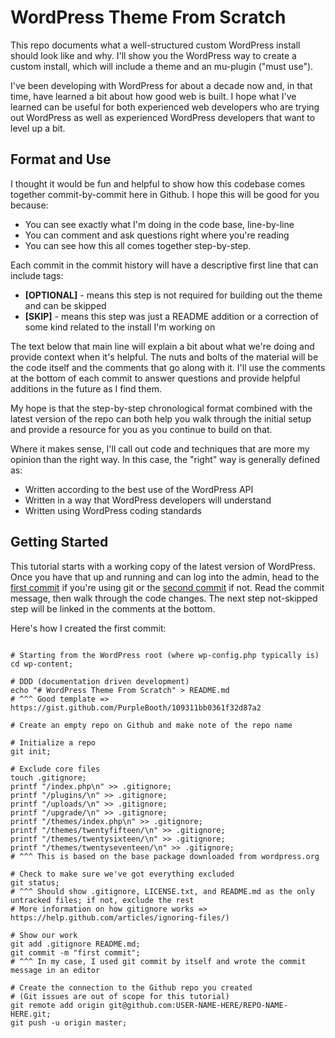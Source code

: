 # WordPress Theme From Scratch

This repo documents what a well-structured custom WordPress install should look like and why. I'll show you the WordPress way to create a custom install, which will include a theme and an mu-plugin ("must use"). 

I've been developing with WordPress for about a decade now and, in that time, have learned a bit about how good web is built. I hope what I've learned can be useful for both experienced web developers who are trying out WordPress as well as experienced WordPress developers that want to level up a bit. 

## Format and Use

I thought it would be fun and helpful to show how this codebase comes together commit-by-commit here in Github. I hope this will be good for you because:

- You can see exactly what I'm doing in the code base, line-by-line
- You can comment and ask questions right where you're reading
- You can see how this all comes together step-by-step. 

Each commit in the commit history will have a descriptive first line that can include tags:

- **[OPTIONAL]** - means this step is not required for building out the theme and can be skipped
- **[SKIP]** - means this step was just a README addition or a correction of some kind related to the install I'm working on

The text below that main line will explain a bit about what we're doing and provide context when it's helpful. The nuts and bolts of the material will be the code itself and the comments that go along with it. I'll use the comments at the bottom of each commit to answer questions and provide helpful additions in the future as I find them. 

My hope is that the step-by-step chronological format combined with the latest version of the repo can both help you walk through the initial setup and provide a resource for you as you continue to build on that. 

Where it makes sense, I'll call out code and techniques that are more my opinion than the right way. In this case, the "right" way is generally defined as:

- Written according to the best use of the WordPress API
- Written in a way that WordPress developers will understand
- Written using WordPress coding standards

## Getting Started

This tutorial starts with a working copy of the latest version of WordPress. Once you have that up and running and can log into the admin, head to the [first commit](https://github.com/joshcanhelp/wp-theme-from-scratch/commit/c264d8bcb4a9ffd6d1f02bd36a461f9ef90e7abe) if you're using git or the [second commit](https://github.com/joshcanhelp/wp-theme-from-scratch/commit/07115e206785d49ae60c3816807e836f709946e0) if not. Read the commit message, then walk through the code changes. The next step not-skipped step will be linked in the comments at the bottom. 

Here's how I created the first commit:

```

# Starting from the WordPress root (where wp-config.php typically is)
cd wp-content;

# DDD (documentation driven development)
echo "# WordPress Theme From Scratch" > README.md
# ^^^ Good template => https://gist.github.com/PurpleBooth/109311bb0361f32d87a2

# Create an empty repo on Github and make note of the repo name

# Initialize a repo
git init;

# Exclude core files
touch .gitignore;
printf "/index.php\n" >> .gitignore;
printf "/plugins/\n" >> .gitignore;
printf "/uploads/\n" >> .gitignore;
printf "/upgrade/\n" >> .gitignore;
printf "/themes/index.php\n" >> .gitignore;
printf "/themes/twentyfifteen/\n" >> .gitignore;
printf "/themes/twentysixteen/\n" >> .gitignore;
printf "/themes/twentyseventeen/\n" >> .gitignore;
# ^^^ This is based on the base package downloaded from wordpress.org

# Check to make sure we've got everything excluded
git status;
# ^^^ Should show .gitignore, LICENSE.txt, and README.md as the only untracked files; if not, exclude the rest
# More information on how gitignore works => https://help.github.com/articles/ignoring-files/)

# Show our work
git add .gitignore README.md;
git commit -m "first commit";
# ^^^ In my case, I used git commit by itself and wrote the commit message in an editor

# Create the connection to the Github repo you created
# (Git issues are out of scope for this tutorial)
git remote add origin git@github.com:USER-NAME-HERE/REPO-NAME-HERE.git;
git push -u origin master;


```
